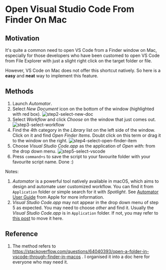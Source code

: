 # Open Visual Studio Code From Finder On Mac


## Motivation
It's quite a common need to open VS Code from a Finder window on Mac, especially for those developers who have been customed to open VS Code from File Explorer with just a slight right click on the target folder or file.

However, VS Code on Mac does not offer this shortcut natively. So here is a **easy** and **neat** way to implement this feature.

## Methods
1. Launch *Automator*. 
2. Select *New Document* icon on the bottom of the window (highlighted with red box). ![step2-select-new-doc](https://github.com/nmrenyi/open-vscode-from-finder-on-mac/raw/main/pics/step2-new-doc.png)
3. Select *Workflow* and click *Choose* on the window that just comes out. ![step3-select-workflow](https://github.com/nmrenyi/open-vscode-from-finder-on-mac/raw/main/pics/step3-select-workflow.png)
4. Find the 4th category in the *Library* list on the left side of the window. Click on it and find *Open Finder Items*. Doubt click on this term or drag it to the window on the right. ![step4-select-open-finder-item](https://github.com/nmrenyi/open-vscode-from-finder-on-mac/raw/main/pics/step4-select-open-finder-item.png)
5. Choose *Visual Studio Code.app* as the application of *Open with:* from the drop down menu. ![step5-select-vscode](https://github.com/nmrenyi/open-vscode-from-finder-on-mac/raw/main/pics/step5-select-vscode.png)
6. Press `command+s` to save the script to your favourite folder with your favourite script name. Done :)

Notes:
1. *Automator* is a powerful tool natively available in macOS, which aims to design and automate user customized workflow. You can find it from `Application` folder or simple search for it with *Spotlight*. See [Automator User Guide](https://support.apple.com/guide/automator/welcome/mac) from Apple for more information.
2. *Visual Studio Code.app* may not appear in the drop down menu of step 5 as expected. You may need to choose *other* and find it. Usually the *Visual Studio Code.app* is in `Application` folder. If not, you may refer to [this post](https://code.visualstudio.com/docs/setup/mac#_installation) to move it here.

## Reference
1. The method refers to https://stackoverflow.com/questions/64040393/open-a-folder-in-vscode-through-finder-in-macos . I organised it into a doc here for everyone who may need it.
